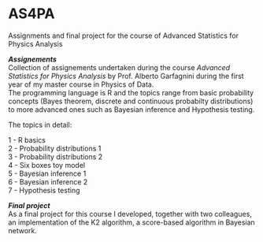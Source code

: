 # AS4PA
Assignments and final project for the course of Advanced Statistics for Physics Analysis

***Assignements*** <br>
Collection of assignements undertaken during the course *Advanced Statistics for Physics Analysis* by Prof. Alberto Garfagnini during the first year of my master course in Physics of Data. <br>
The programming language is R and the topics range from basic probability concepts (Bayes theorem, discrete and continuous probabilty distributions) to more advanced ones such as Bayesian inference and Hypothesis testing. 

The topics in detail: 

1 - R basics <br>
2 - Probability distributions 1 <br>
3 - Probability distributions 2 <br>
4 - Six boxes toy model <br>
5 - Bayesian inference 1 <br>
6 - Bayesian inference 2 <br>
7 - Hypothesis testing <br>

***Final project*** <br>
As a final project for this course I developed, together with two colleagues, an implementation of the K2 algorithm, a score-based algorithm in Bayesian network.
